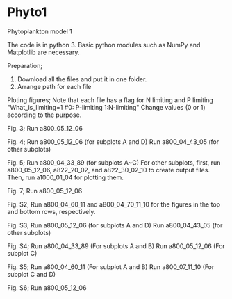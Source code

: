# Phyto1
Phytoplankton model 1

The code is in python 3. Basic python modules such as NumPy and Matplotlib are necessary.

Preparation;
1. Download all the files and put it in one folder.
2. Arrange path for each file

Ploting figures;
Note that each file has a flag for N limiting and P limiting
"What_is_limiting=1  #0: P-limiting  1:N-limiting"
Change values (0 or 1) according to the purpose.

Fig. 3; Run a800_05_12_06

Fig. 4; Run a800_05_12_06 (for subplots A and D)
        Run a800_04_43_05 (for other subplots)
        
Fig. 5; Run a800_04_33_89 (for subplots A~C)
        For other subplots, first, run a800_05_12_06, a822_20_02, and a822_30_02_10 to create output files.
        Then, run a1000_01_04 for plotting them.
        
Fig. 7; Run a800_05_12_06

Fig. S2; Run a800_04_60_11 and a800_04_70_11_10 for the figures in the top and bottom rows, respectively.

Fig. S3; Run a800_05_12_06 (for subplots A and D)
         Run a800_04_43_05 (for other subplots)
         
Fig. S4; Run a800_04_33_89 (For subplots A and B)
         Run a800_05_12_06 (For subplot C)
         
Fig. S5; Run a800_04_60_11 (For subplot A and B)
         Run a800_07_11_10 (For subplot C and D)
         
Fig. S6; Run a800_05_12_06

